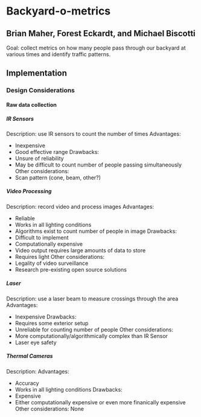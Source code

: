 # Backyard-o-metrics #

## Brian Maher, Forest Eckardt, and Michael Biscotti ##

Goal: collect metrics on how many people pass through our backyard at various times and identify traffic patterns. 

## Implementation ##

### Design Considerations ###

#### Raw data collection ####

##### IR Sensors #####
Description: use IR sensors to count the number of times 
Advantages: 
- Inexpensive
- Good effective range
Drawbacks: 
- Unsure of reliability
- May be difficult to count number of people passing simultaneously
Other considerations:
- Scan pattern (cone, beam, other?)

##### Video Processing #####
Description: record video and process images 
Advantages:
- Reliable
- Works in all lighting conditions
- Algorithms exist to count number of people in image 
Drawbacks: 
- Difficult to implement
- Computationally expensive
- Video output requires large amounts of data to store
- Requires light
Other considerations:
- Legality of video surveillance
- Research pre-existing open source solutions

##### Laser ####
Description: use a laser beam to measure crossings through the area
Advantages:
- Inexpensive
Drawbacks:
- Requires some exterior setup
- Unreliable for counting number of people
Other considerations:
- More computationally/algorithmically complex than IR Sensor
- Laser eye safety

##### Thermal Cameras #####
Description:
Advantages:
- Accuracy
- Works in all lighting conditions
Drawbacks:
- Expensive
- Either computationally expensive or even more finanically expensive
Other considerations: None